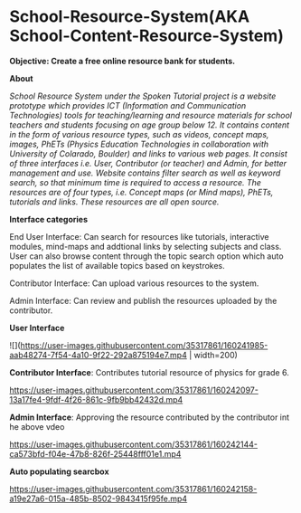 # School-Resource-System(AKA School-Content-Resource-System)

**Objective: Create a free online resource bank for students.**

**About** 

*School Resource System under the Spoken Tutorial project is a website prototype which provides ICT (Information and Communication Technologies) tools for teaching/learning and resource materials for school teachers and students focusing on age group below 12. It contains content in the form of various resource types, such as videos, concept maps, images, PhETs (Physics Education Technologies in collaboration with University of Colarado, Boulder) and links to various web pages. It consist of three interfaces i.e. User, Contributor (or teacher) and Admin, for better management and use. Website contains filter search as well as keyword search, so that minimum time is required to access a resource. The resources are of four types, i.e. Concept maps (or Mind maps), PhETs, tutorials and links. These resources are all open source.*


**Interface categories**

End User Interface: Can search for resources like tutorials, interactive modules, mind-maps and addtional links by selecting subjects and class. User can also browse content through the topic search option which auto populates the list of available topics based on keystrokes.

Contributor Interface: Can upload various resources to the system.

Admin Interface: Can review and publish the resources uploaded by the contributor.

**User Interface**




![](https://user-images.githubusercontent.com/35317861/160241985-aab48274-7f54-4a10-9f22-292a875194e7.mp4 | width=200)


**Contributor Interface**: Contributes tutorial resource of physics for grade 6.



https://user-images.githubusercontent.com/35317861/160242097-13a17fe4-9fdf-4f26-861c-9fb9bb42432d.mp4


**Admin Interface**: Approving the resource contributed by the contributor int he above vdeo




https://user-images.githubusercontent.com/35317861/160242144-ca573bfd-f04e-47b8-826f-25448fff01e1.mp4


**Auto populating searcbox**


https://user-images.githubusercontent.com/35317861/160242158-a19e27a6-015a-485b-8502-9843415f95fe.mp4



